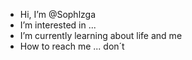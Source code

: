 - Hi, I’m @Sophlzga
- I’m interested in ...
- I’m currently learning about life and me
- How to reach me ... don´t

<!---
Sophlzga/Sophlzga is a ✨ special ✨ repository because its `README.md` (this file) appears on your GitHub profile.
You can click the Preview link to take a look at your changes.
--->
